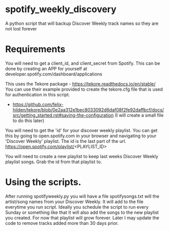 # spotify_weekly_discovery
A python script that will backup Discover Weekly track names so they are not lost forever 


# Requirements
You will need to get a client_id, and client_secret from Spotify. This can be done by creating an APP for yourself at developer.spotify.com/dashboard/applications

This uses the Tekore package - https://tekore.readthedocs.io/en/stable/
You can use their example provided to create the tekore.cfg file that is used for authentication in this script.
- https://github.com/felix-hilden/tekore/blob/0e2aa312e1bec8033092d6daf08f2fe92daffbcf/docs/src/getting_started.rst#saving-the-configuration 
(I will create a small file to do this later)

You will need to get the 'id' for your discover weekly playlist. You can get this by going to open.spotify.com in your browser and navigating to your 'Discover Weekly' playlist. The id is the last part of the url. https://open.spotify.com/playlist/<PLAYLIST_ID>

You will need to create a new playlist to keep last weeks Discover Weekly playlist songs. Grab the id from that playlist to.

# Using the scripts. 

After running spotifyweekly.py you will have a file spotifysongs.txt will the artist/song names from your Discover Weekly.  It will add to the file everytime you run script. Ideally you schedule the script to run every Sunday or something like that
It will also add the songs to the new playlist you created. For now that playlist will grow forever. Later I may update the code to remove tracks added more than 30 days prior.
